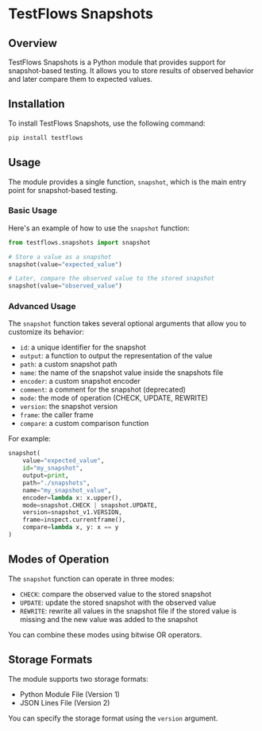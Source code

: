 **TestFlows Snapshots**
=======================

**Overview**
------------

TestFlows Snapshots is a Python module that provides support for snapshot-based testing. It allows you to store results of observed behavior and later compare them to expected values.

**Installation**
---------------

To install TestFlows Snapshots, use the following command:
```bash
pip install testflows
```
**Usage**
-----

The module provides a single function, `snapshot`, which is the main entry point for snapshot-based testing.

### Basic Usage

Here's an example of how to use the `snapshot` function:
```python
from testflows.snapshots import snapshot

# Store a value as a snapshot
snapshot(value="expected_value")

# Later, compare the observed value to the stored snapshot
snapshot(value="observed_value")
```
### Advanced Usage

The `snapshot` function takes several optional arguments that allow you to customize its behavior:

* `id`: a unique identifier for the snapshot
* `output`: a function to output the representation of the value
* `path`: a custom snapshot path
* `name`: the name of the snapshot value inside the snapshots file
* `encoder`: a custom snapshot encoder
* `comment`: a comment for the snapshot (deprecated)
* `mode`: the mode of operation (CHECK, UPDATE, REWRITE)
* `version`: the snapshot version
* `frame`: the caller frame
* `compare`: a custom comparison function

For example:
```python
snapshot(
    value="expected_value",
    id="my_snapshot",
    output=print,
    path="./snapshots",
    name="my_snapshot_value",
    encoder=lambda x: x.upper(),
    mode=snapshot.CHECK | snapshot.UPDATE,
    version=snapshot_v1.VERSION,
    frame=inspect.currentframe(),
    compare=lambda x, y: x == y
)
```
**Modes of Operation**
----------------------

The `snapshot` function can operate in three modes:

* `CHECK`: compare the observed value to the stored snapshot
* `UPDATE`: update the stored snapshot with the observed value
* `REWRITE`: rewrite all values in the snapshot file if the stored value is missing and the new value was added to the snapshot

You can combine these modes using bitwise OR operators.

**Storage Formats**
------------------

The module supports two storage formats:

* Python Module File (Version 1)
* JSON Lines File (Version 2)

You can specify the storage format using the `version` argument.